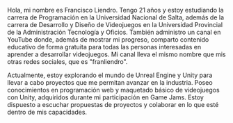 Hola, mi nombre es Francisco Liendro. Tengo 21 años y estoy estudiando la carrera de Programación en la Universidad Nacional de Salta, además de la carrera de Desarrollo y Diseño de Videojuegos en la Universidad Provincial de la Administración Tecnología y Oficios. También administro un canal en YouTube donde, además de mostrar mi progreso, comparto contenido educativo de forma gratuita para todas las personas interesadas en aprender a desarrollar videojuegos. Mi canal lleva el mismo nombre que mis otras redes sociales, que es "franliendro".

Actualmente, estoy explorando el mundo de Unreal Engine y Unity para llevar a cabo proyectos que me permitan avanzar en la industria. Poseo conocimientos en programación web y maquetado básico de videojuegos con Unity, adquiridos durante mi participación en Game Jams. Estoy dispuesto a escuchar propuestas de proyectos y colaborar en lo que esté dentro de mis capacidades.
